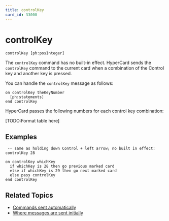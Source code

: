 ```yaml
---
title: controlKey
card_id: 33000
---
```


# controlKey

`controlKey [ph:posInteger]`

The `controlKey` command has no built-in effect. HyperCard sends the `controlKey` command to the current card when a combination of the Control key and another key is pressed.

You can handle the `controlKey` message as follows:

```
on controlKey theKeyNumber
  [ph:statements]
end controlKey
```

HyperCard passes the following numbers for each control key combination:

[TODO:Format table here]

## Examples

```
 -- same as holding down Control + left arrow; no built in effect:
controlKey 28

on controlKey whichKey
  if whichKey is 28 then go previous marked card
  else if whichKey is 29 then go next marked card
  else pass controlKey
end controlKey
```

## Related Topics

* [Commands sent automatically](/HyperTalkReference/systemmessages/Commands-sent-automatically)
* [Where messages are sent initially](/HyperTalkReference/systemmessages/Where-messages-are-sent-initially)
